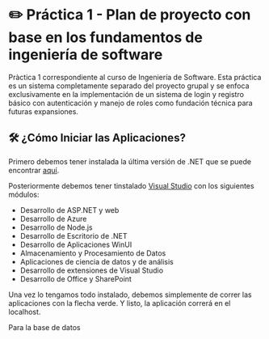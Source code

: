 # ✏️ Práctica 1 - Plan de proyecto con base en los fundamentos de ingeniería de software
Pràctica 1 correspondiente al curso de Ingeniería de Software. Esta práctica es un sistema completamente separado del proyecto grupal y se enfoca exclusivamente en la implementación de un sistema de login y registro básico con autenticación y manejo de roles como fundación técnica para futuras expansiones.

## 🛠️ ¿Cómo Iniciar las Aplicaciones?
Primero debemos tener instalada la última versión de .NET que se puede encontrar [aquí](https://dotnet.microsoft.com/es-es/).

Posteriormente debemos tener tinstalado [Visual Studio](https://visualstudio.microsoft.com/es/) con los siguientes módulos:
 - Desarrollo de ASP.NET y web
 - Desarrollo de Azure
 - Desarrollo de Node.js
 - Desarrollo de Escritorio de .NET
 - Desarrollo de Aplicaciones WinUI
 - Almacenamiento y Procesamiento de Datos
 - Aplicaciones de ciencia de datos y de análisis
 - Desarrollo de extensiones de Visual Studio
 - Desarrollo de Office y SharePoint

Una vez lo tengamos todo instalado, debemos simplemente de correr las aplicaciones con la flecha verde. Y listo, la aplicación correrá en el localhost.

Para la base de datos 